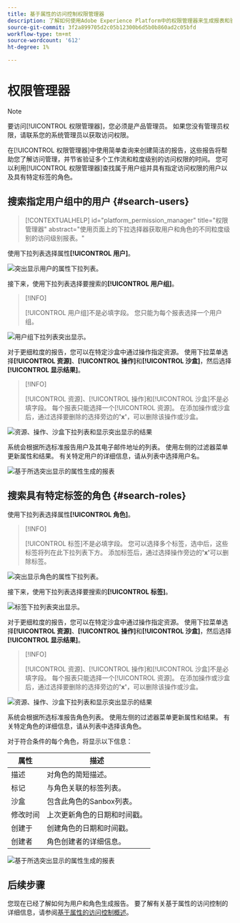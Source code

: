 ```yaml
---
title: 基于属性的访问控制权限管理器
description: 了解如何使用Adobe Experience Platform中的权限管理器来生成报表和验证访问权限。
source-git-commit: 3f2a899705d2c05b12300b6d5b0b860ad2c05bfd
workflow-type: tm+mt
source-wordcount: '612'
ht-degree: 1%

---
```


# 权限管理器

>[!NOTE]
>
>要访问[!UICONTROL 权限管理器]，您必须是产品管理员。 如果您没有管理员权限，请联系您的系统管理员以获取访问权限。

在[!UICONTROL 权限管理器]中使用简单查询来创建简洁的报告，这些报告将帮助您了解访问管理，并节省验证多个工作流和粒度级别的访问权限的时间。 您可以利用[!UICONTROL 权限管理器]查找属于用户组并具有指定访问权限的用户以及具有特定标签的角色。

## 搜索指定用户组中的用户 {#search-users}

>[!CONTEXTUALHELP]
>id="platform_permission_manager"
>title="权限管理器"
>abstract="使用页面上的下拉选择器获取用户和角色的不同粒度级别的访问级别报表。"
<!-- >additional-url="https://experienceleague.adobe.com/docs/experience-platform/access-control/abac/permissions-manager/permissions.html" text="Permission manager" -->

使用下拉列表选择属性&#x200B;**[!UICONTROL 用户]**。

![突出显示用户的属性下拉列表。](../../images/permission-manager/users-select.png)

接下来，使用下拉列表选择要搜索的&#x200B;**[!UICONTROL 用户组]**。

>[!INFO]
>
>[!UICONTROL 用户组]不是必填字段。 您只能为每个报表选择一个用户组。

![用户组下拉列表突出显示。](../../images/permission-manager/user-group-select.png)

对于更细粒度的报告，您可以在特定沙盒中通过操作指定资源。 使用下拉菜单选择&#x200B;**[!UICONTROL 资源]**、**[!UICONTROL 操作]**&#x200B;和&#x200B;**[!UICONTROL 沙盒]**，然后选择&#x200B;**[!UICONTROL 显示结果]**。

>[!INFO]
>
>[!UICONTROL 资源]、[!UICONTROL 操作]和[!UICONTROL 沙盒]不是必填字段。 每个报表只能选择一个[!UICONTROL 资源]。 在添加操作或沙盒后，通过选择要删除的选择旁边的&#x200B;**&#39;x&#39;**，可以删除该操作或沙盒。

![资源、操作、沙盒下拉列表和显示突出显示的结果](../../images/permission-manager/users-additional-attributes-select.png)

系统会根据所选标准报告用户及其电子邮件地址的列表。 使用左侧的过滤器菜单更新属性和结果。 有关特定用户的详细信息，请从列表中选择用户名。

![基于所选突出显示的属性生成的报表](../../images/permission-manager/users-report.png)

## 搜索具有特定标签的角色 {#search-roles}

使用下拉列表选择属性&#x200B;**[!UICONTROL 角色]**。

>[!INFO]
>
>[!UICONTROL 标签]不是必填字段。 您可以选择多个标签，选中后，这些标签将列在此下拉列表下方。 添加标签后，通过选择操作旁边的&#x200B;**&#39;x&#39;**&#x200B;可以删除标签。

![突出显示角色的属性下拉列表。](../../images/permission-manager/roles-select.png)

接下来，使用下拉列表选择要搜索的&#x200B;**[!UICONTROL 标签]**。

![标签下拉列表突出显示。](../../images/permission-manager/roles-labels-select.png)

对于更细粒度的报告，您可以在特定沙盒中通过操作指定资源。 使用下拉菜单选择&#x200B;**[!UICONTROL 资源]**、**[!UICONTROL 操作]**&#x200B;和&#x200B;**[!UICONTROL 沙盒]**，然后选择&#x200B;**[!UICONTROL 显示结果]**。

>[!INFO]
>
>[!UICONTROL 资源]、[!UICONTROL 操作]和[!UICONTROL 沙盒]不是必填字段。 每个报表只能选择一个[!UICONTROL 资源]。 在添加操作或沙盒后，通过选择要删除的选择旁边的&#x200B;**&#39;x&#39;**，可以删除该操作或沙盒。

![资源、操作、沙盒下拉列表和显示突出显示的结果](../../images/permission-manager/roles-additional-attributes-select.png)

系统会根据所选标准报告角色列表。 使用左侧的过滤器菜单更新属性和结果。 有关特定角色的详细信息，请从列表中选择该角色。

对于符合条件的每个角色，将显示以下信息：

| 属性 | 描述 |
| --- | --- |
| 描述 | 对角色的简短描述。 |
| 标记 | 与角色关联的标签列表。 |
| 沙盒 | 包含此角色的Sanbox列表。 |
| 修改时间 | 上次更新角色的日期和时间戳。 |
| 创建于 | 创建角色的日期和时间戳。 |
| 创建者 | 角色创建者的详细信息。 |

![基于所选突出显示的属性生成的报表](../../images/permission-manager/roles-report.png)

## 后续步骤

您现在已经了解如何为用户和角色生成报告。 要了解有关基于属性的访问控制的详细信息，请参阅[基于属性的访问控制概述](../overview.md)。

